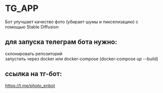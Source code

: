 # TG_APP
Бот улучшает качество фото (убирает шумы и пикселизацию) с помощью Stable Diffusion
## для запуска телеграм бота нужно:
склонировать репозиторий  
запустить через docker или docker-compose (docker-compose up --build)
## ссылка на тг-бот:
https://t.me/photo_enbot
